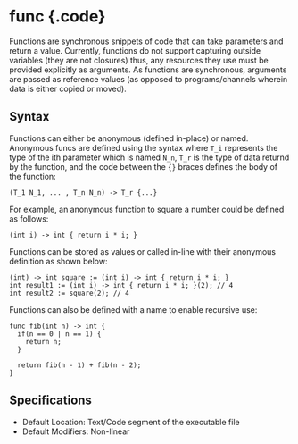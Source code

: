 # func {.code}
Functions are synchronous snippets of code that can take parameters and return a value. Currently, functions do not support capturing outside variables (they are not closures) thus, any resources they use must be provided explicitly as arguments. As functions are synchronous, arguments are passed as reference values (as opposed to programs/channels wherein data is either copied or moved). 


## Syntax 

Functions can either be anonymous (defined in-place) or named. Anonymous funcs are defined using the syntax where `T_i` represents the type of the ith parameter which is named `N_n`, `T_r` is the type of data returnd by the function, and the code between the `{}` braces defines the body of the function:

```bismuth 
(T_1 N_1, ... , T_n N_n) -> T_r {...}
```

For example, an anonymous function to square a number could be defined as follows: 
```bismuth
(int i) -> int { return i * i; }
```

Functions can be stored as values or called in-line with their anonymous definition as shown below: 
```bismuth 
(int) -> int square := (int i) -> int { return i * i; }
int result1 := (int i) -> int { return i * i; }(2); // 4
int result2 := square(2); // 4
```

Functions can also be defined with a name to enable recursive use: 
```bismuth 
func fib(int n) -> int {
  if(n == 0 | n == 1) {
    return n;
  }

  return fib(n - 1) + fib(n - 2);
}
```

## Specifications 
* Default Location: Text/Code segment of the executable file 
* Default Modifiers: Non-linear 



